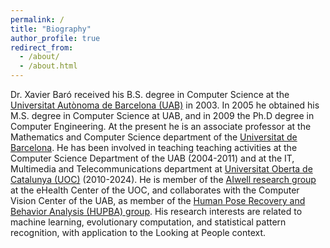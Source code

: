 ```yaml
---
permalink: /
title: "Biography"
author_profile: true
redirect_from: 
  - /about/
  - /about.html
---
```


Dr. Xavier Baró received his B.S. degree in Computer Science at the [Universitat Autònoma de Barcelona (UAB)](https://uab.cat) in 2003. In 2005 he obtained his M.S. degree in Computer Science at UAB, and in 2009 the Ph.D degree in Computer Engineering. At the present he is an associate professor at the Mathematics and Computer Science department of the [Universitat de Barcelona](https://ub.edu). He has been involved in teaching teaching activities at the Computer Science Department of the UAB (2004-2011) and at the IT, Multimedia and Telecommunications department at [Universitat Oberta de Catalunya (UOC)](https://uoc.edu) (2010-2024). He is member of the [AIwell research group](https://aiwell.uoc.edu) at the eHealth Center of the UOC, and collaborates with the Computer Vision Center of the UAB, as member of the [Human Pose Recovery and Behavior Analysis (HUPBA) group](https://hupba.com). His research interests are related to machine learning, evolutionary computation, and statistical pattern recognition, with application to the Looking at People context.
